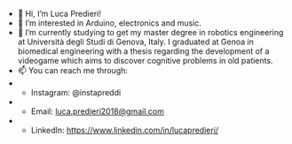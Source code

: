 - 👋 Hi, I’m Luca Predieri!
- 👀 I’m interested in Arduino, electronics and music.
- 🌱 I’m currently studying to get my master degree in robotics engineering at Università degli Studi di Genova, Italy. I graduated at Genoa in biomedical engineering with a thesis regarding the development of a videogame which aims to discover cognitive problems in old patients.
- 📫 You can reach me through:
- - Instagram: @instapreddi
- - Email: luca.predieri2018@gmail.com
- - LinkedIn: https://www.linkedin.com/in/lucapredieri/

<!---
LucaPredieri/LucaPredieri is a ✨ special ✨ repository because its `README.md` (this file) appears on your GitHub profile.
You can click the Preview link to take a look at your changes.
--->
